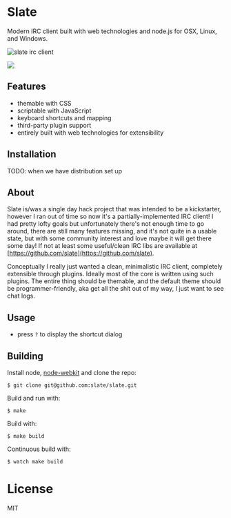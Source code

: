 
# Slate

  Modern IRC client built with web technologies and node.js for OSX, Linux, and Windows.

  ![slate irc client](https://dl.dropboxusercontent.com/u/6396913/slate/Screen%20Shot%202013-10-19%20at%2011.45.08%20AM.png)

  ![](https://dl.dropboxusercontent.com/u/6396913/slate/Screen%20Shot%202013-09-17%20at%207.47.36%20AM.png)

## Features

 - themable with CSS
 - scriptable with JavaScript
 - keyboard shortcuts and mapping
 - third-party plugin support
 - entirely built with web technologies for extensibility

## Installation

  TODO: when we have distribution set up

## About

 Slate is/was a single day hack project that was intended to be a kickstarter, however I ran out of time so now it's a partially-implemented IRC client! I had pretty lofty goals but unfortunately there's not enough time to go around, there are still many features missing, and it's not quite in a usable state, but with some community interest and love maybe it will get there some day! If not at least some useful/clean IRC libs are available at [https://github.com/slate](https://github.com/slate).

 Conceptually I really just wanted a clean, minimalistic IRC client, completely extensible through plugins. Ideally most of the core is written using such plugins. The entire thing should be themable, and the default theme should be programmer-friendly, aka get all the shit out of my way, I just want to see chat logs.

## Usage

 - press `?` to display the shortcut dialog

## Building

 Install node, [node-webkit](https://github.com/rogerwang/node-webkit) and clone the repo:

```
$ git clone git@github.com:slate/slate.git
```

 Build and run with:

```
$ make
```

  Build with:

```
$ make build
```

  Continuous build with:

```
$ watch make build
```

# License

  MIT

